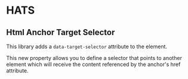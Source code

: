 # HATS
## Html Anchor Target Selector

This library adds a `data-target-selector` attribute to the <a> element.

This new property allows you to define a selector that points to another element which will receive the content referenced by the anchor's href attribute.
